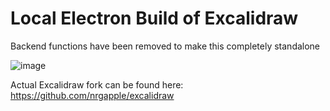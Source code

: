 # Local Electron Build of Excalidraw

Backend functions have been removed to make this completely standalone

![image](https://user-images.githubusercontent.com/10817537/74993251-6e052280-5418-11ea-9df7-9755e01f6626.png)

Actual Excalidraw fork can be found here: https://github.com/nrgapple/excalidraw
